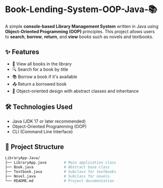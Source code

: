 # Book-Lending-System-OOP-Java-📚
A simple **console-based Library Management System** written in Java using **Object-Oriented Programming (OOP)** principles. This project allows users to **search**, **borrow**, **return**, and **view** books such as novels and textbooks.

## ✨ Features

- 📖 View all books in the library
- 🔍 Search for a book by title
- 📚 Borrow a book if it's available
- 📤 Return a borrowed book
- 🧱 Object-oriented design with abstract classes and inheritance

## 🛠️ Technologies Used

- Java (JDK 17 or later recommended)
- Object-Oriented Programming (OOP)
- CLI (Command Line Interface)

## 📂 Project Structure

```bash
LibraryApp-Java/
├── LibraryApp.java        # Main application class
├── Book.java              # Abstract base class
├── Textbook.java          # Subclass for textbooks
├── Novel.java             # Subclass for novels
└── README.md              # Project documentation
